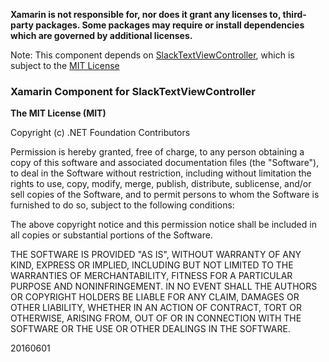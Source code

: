 **Xamarin is not responsible for, nor does it grant any licenses to, third-party packages. Some packages may require or install dependencies which are governed by additional licenses.**

Note: This component depends on [SlackTextViewController](https://github.com/slackhq/SlackTextViewController), which is subject to the [MIT License](https://github.com/slackhq/SlackTextViewController/blob/master/LICENSE)

### Xamarin Component for SlackTextViewController

**The MIT License (MIT)**

Copyright (c) .NET Foundation Contributors

Permission is hereby granted, free of charge, to any person obtaining a copy of this software and associated documentation files (the "Software"), to deal in the Software without restriction, including without limitation the rights to use, copy, modify, merge, publish, distribute, sublicense, and/or sell copies of the Software, and to permit persons to whom the Software is furnished to do so, subject to the following conditions:

The above copyright notice and this permission notice shall be included in all copies or substantial portions of the Software.

THE SOFTWARE IS PROVIDED "AS IS", WITHOUT WARRANTY OF ANY KIND, EXPRESS OR IMPLIED, INCLUDING BUT NOT LIMITED TO THE WARRANTIES OF MERCHANTABILITY, FITNESS FOR A PARTICULAR PURPOSE AND NONINFRINGEMENT. IN NO EVENT SHALL THE AUTHORS OR COPYRIGHT HOLDERS BE LIABLE FOR ANY CLAIM, DAMAGES OR OTHER LIABILITY, WHETHER IN AN ACTION OF CONTRACT, TORT OR OTHERWISE, ARISING FROM, OUT OF OR IN CONNECTION WITH THE SOFTWARE OR THE USE OR OTHER DEALINGS IN THE SOFTWARE.

20160601
